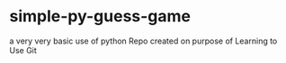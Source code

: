 # simple-py-guess-game
a very very basic use of python
Repo created on purpose of Learning to Use Git
